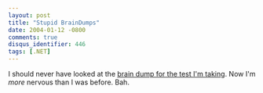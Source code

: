 ```yaml
---
layout: post
title: "Stupid BrainDumps"
date: 2004-01-12 -0800
comments: true
disqus_identifier: 446
tags: [.NET]
---
```

I should never have looked at the [brain dump for the test I'm
taking](http://www.braindumpcentral.com/displayDump.aspx?idTestName=127).
Now I'm *more* nervous than I was before. Bah.
